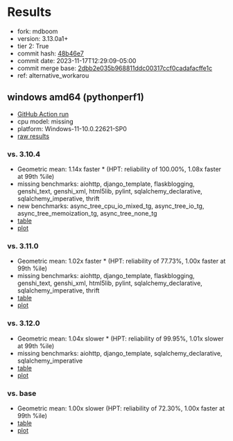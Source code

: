 # Results

- fork: mdboom
- version: 3.13.0a1+
- tier 2: True
- commit hash: [48b46e7](https://github.com/mdboom/cpython/commit/48b46e7)
- commit date: 2023-11-17T12:29:09-05:00
- commit merge base: [2dbb2e035b968811ddc00317ccf0cadafacffe1c](https://github.com/mdboom/cpython/commit/2dbb2e035b968811ddc00317ccf0cadafacffe1c)
- ref: alternative_workarou

## windows amd64 (pythonperf1)

- [GitHub Action run](https://github.com/faster-cpython/benchmarking/actions/runs/6907179971)
- cpu model: missing
- platform: Windows-11-10.0.22621-SP0
- [raw results](bm-20231117-pythonperf1-amd64-mdboom-alternative_workarou-3.13.0a1%2B-48b46e7.json)

### vs. 3.10.4

- Geometric mean: 1.14x faster \* (HPT: reliability of 100.00%, 1.08x faster at 99th %ile)
- missing benchmarks: aiohttp, django_template, flaskblogging, genshi_text, genshi_xml, html5lib, pylint, sqlalchemy_declarative, sqlalchemy_imperative, thrift
- new benchmarks: async_tree_cpu_io_mixed_tg, async_tree_io_tg, async_tree_memoization_tg, async_tree_none_tg
- [table](bm-20231117-pythonperf1-amd64-mdboom-alternative_workarou-3.13.0a1%2B-48b46e7-vs-3.10.4.md)
- [plot](bm-20231117-pythonperf1-amd64-mdboom-alternative_workarou-3.13.0a1%2B-48b46e7-vs-3.10.4.png)

### vs. 3.11.0

- Geometric mean: 1.02x faster \* (HPT: reliability of 77.73%, 1.00x faster at 99th %ile)
- missing benchmarks: aiohttp, django_template, flaskblogging, genshi_text, genshi_xml, html5lib, pylint, sqlalchemy_declarative, sqlalchemy_imperative, thrift
- [table](bm-20231117-pythonperf1-amd64-mdboom-alternative_workarou-3.13.0a1%2B-48b46e7-vs-3.11.0.md)
- [plot](bm-20231117-pythonperf1-amd64-mdboom-alternative_workarou-3.13.0a1%2B-48b46e7-vs-3.11.0.png)

### vs. 3.12.0

- Geometric mean: 1.04x slower \* (HPT: reliability of 99.95%, 1.01x slower at 99th %ile)
- missing benchmarks: aiohttp, django_template, sqlalchemy_declarative, sqlalchemy_imperative
- [table](bm-20231117-pythonperf1-amd64-mdboom-alternative_workarou-3.13.0a1%2B-48b46e7-vs-3.12.0.md)
- [plot](bm-20231117-pythonperf1-amd64-mdboom-alternative_workarou-3.13.0a1%2B-48b46e7-vs-3.12.0.png)

### vs. base

- Geometric mean: 1.00x slower (HPT: reliability of 72.30%, 1.00x faster at 99th %ile)
- [table](bm-20231117-pythonperf1-amd64-mdboom-alternative_workarou-3.13.0a1%2B-48b46e7-vs-base.md)
- [plot](bm-20231117-pythonperf1-amd64-mdboom-alternative_workarou-3.13.0a1%2B-48b46e7-vs-base.png)

